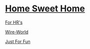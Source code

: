# [Home Sweet Home](https://a13ks3y.github.io/)

[For HR's](https://a13ks3y.github.io/a13ks3y.github.io/cv.pdf)

[Wire-World](https://a13ks3y.github.io/wire-world/)

[Just For Fun](https://a13ks3y.github.io/banana.html)
